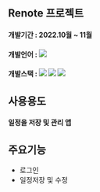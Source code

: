 ## Renote 프로젝트

#### 개발기간 : 2022.10월 ~ 11월
#### 개발언어 : <img src="https://img.shields.io/badge/JaveScript-F7DF1E?style=flat&logo=JavaScript&logoColor=black"/>
#### 개발스택 : <img src="https://img.shields.io/badge/React-61DAFB?style=flat&logo=React&logoColor=black"/> <img src="https://img.shields.io/badge/Redux-764ABC?style=flat&logo=Redux&logoColor=white"/> <img src="https://img.shields.io/badge/Express-000?style=flat&logo=Express&logoColor=white"/>

## 사용용도
#### 일정을 저장 및 관리 앱

## 주요기능
* 로그인
* 일정저장 및 수정
